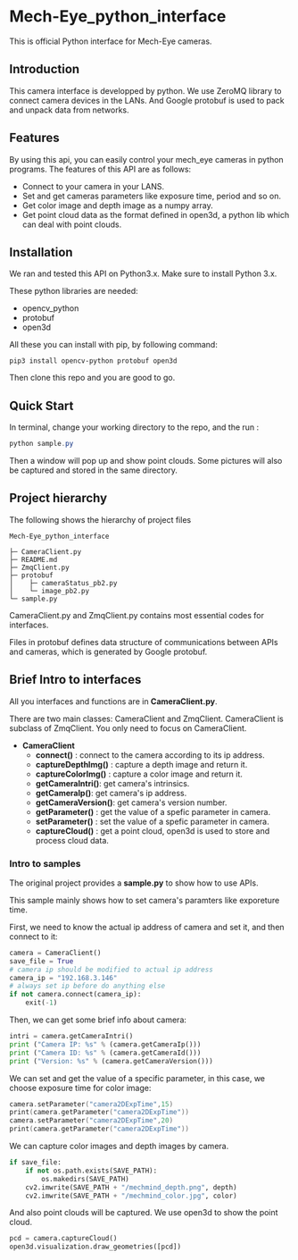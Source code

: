 # Mech-Eye_python_interface
This is official Python interface for Mech-Eye cameras. 

## Introduction

This camera interface is developped by python. We use ZeroMQ library to connect camera devices in the LANs. And Google protobuf is used to pack and unpack data from networks.

## Features 

By using this api, you can easily control your mech_eye cameras in python programs. The features of this API are as follows:

* Connect to your camera in your LANS.
* Set and get cameras parameters like exposure time, period and so on.
* Get color image and depth image as a numpy array.
* Get point cloud data as the format defined in open3d, a python lib which can deal with point clouds.

## Installation

We ran and tested this API on Python3.x. Make sure to install Python 3.x.

These python libraries are needed:

* opencv_python
* protobuf
* open3d

All these you can install with pip, by following command:

```
pip3 install opencv-python protobuf open3d
```

Then clone this repo and you are good to go.

## Quick Start

In terminal, change your working directory to the repo, and the run :

```powershell
python sample.py
```

Then a window will pop up and show point clouds. Some pictures will also be captured and stored in the same directory.

## Project hierarchy

The following shows the hierarchy of project files

```
Mech-Eye_python_interface

├─ CameraClient.py
├─ README.md
├─ ZmqClient.py
├─ protobuf
│    ├─ cameraStatus_pb2.py
│    └─ image_pb2.py
└─ sample.py
```

CameraClient.py and ZmqClient.py contains most essential codes for interfaces. 

Files in protobuf defines data structure of communications between APIs and cameras, which is  generated by Google protobuf.

## Brief Intro to interfaces

All you interfaces and functions are in  **CameraClient.py**.

There are two main classes: CameraClient and ZmqClient. CameraClient is subclass of ZmqClient. You only need to focus on CameraClient.

* **CameraClient**
  * **connect()** : connect to the camera according to its ip address.
  * **captureDepthImg()** : capture a depth image and return it.
  * **captureColorImg()** : capture a color image and return it.
  * **getCameraIntri()**: get camera's intrinsics.
  * **getCameraIp()**: get camera's ip address.
  * **getCameraVersion()**: get camera's version number.
  * **getParameter()** : get the value of a spefic parameter in camera.
  * **setParameter()** : set the value of a spefic parameter in camera.
  * **captureCloud()** : get a point cloud, open3d is used to store and process cloud data.

### Intro to samples

The original project provides a **sample.py** to show how to use APIs. 

This sample mainly shows how to set camera's paramters like exporeture time.

First, we need to know the actual ip address of camera and set it, and then connect to it:

```python
camera = CameraClient()
save_file = True
# camera ip should be modified to actual ip address
camera_ip = "192.168.3.146"
# always set ip before do anything else
if not camera.connect(camera_ip):
	exit(-1)

```

Then, we can get some brief info about camera:

```python
intri = camera.getCameraIntri()
print ("Camera IP: %s" % (camera.getCameraIp())) 
print ("Camera ID: %s" % (camera.getCameraId()))
print ("Version: %s" % (camera.getCameraVersion()))
```

We can set and get the value of a specific parameter, in this case, we choose exposure time for color image:

```c++
camera.setParameter("camera2DExpTime",15)
print(camera.getParameter("camera2DExpTime"))
camera.setParameter("camera2DExpTime",20)
print(camera.getParameter("camera2DExpTime"))
```

We can capture color images and depth images by camera. 

```python
if save_file:
    if not os.path.exists(SAVE_PATH):
        os.makedirs(SAVE_PATH)
    cv2.imwrite(SAVE_PATH + "/mechmind_depth.png", depth)
    cv2.imwrite(SAVE_PATH + "/mechmind_color.jpg", color)
```



And also point clouds will be captured. We use open3d to show the point cloud.

```python
pcd = camera.captureCloud()
open3d.visualization.draw_geometries([pcd])
```

